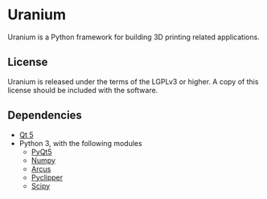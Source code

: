 Uranium
=======

Uranium is a Python framework for building 3D printing related applications.

License
------------
Uranium is released under the terms of the LGPLv3 or higher. A copy of this license should be included with the software.


Dependencies
------------
- [Qt 5](https://www.qt.io/qt5-10)
- Python 3, with the following modules
  - [PyQt5](https://www.riverbankcomputing.com/software/pyqt/download5)
  - [Numpy](https://github.com/numpy/numpy)
  - [Arcus](https://github.com/Ultimaker/libArcus)
  - [Pyclipper](https://github.com/fonttools/pyclipper)
  - [Scipy](https://github.com/scipy/scipy)

